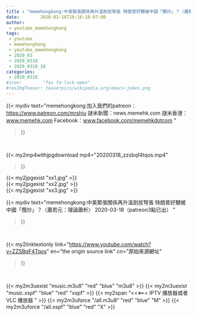 ```yaml
---
title : "memehongkong:中美緊張關係再升溫劍拔弩張 特朗普好嬲被中國「攬炒」？〈蕭若元：理論蕭析〉 2020-03-18（patreon3點已出） "
date:        2020-03-18T10:16:18-07:00
author:
 - youtube_memehongkong
tags:
 - youtube
 - memehongkong
 - youtube_memehongkong
 - 2020_03
 - 2020_0318
 - 2020_0318_10
categories:
 - 2020_0318
#icon:        "fas fa-lock-open"
#resImgTeaser: teaserpics/wikipedia.org/emacs-jokes.png
---
```


{{< mydiv text="memehongkong:加入我們的patreon：https://www.patreon.com/mrshiu 謎米新聞：news.memehk.com 謎米香港： www.memehk.com Facebook：www.facebook.com/memehkdotcom "
>}}
<br>


{{< my2mp4withjpgdownload mp4="20200318_zzsbqf4tqos.mp4"
>}}

{{< my2jpgexist "xx1.jpg" >}}<br>
{{< my2jpgexist "xx2.jpg" >}}<br>
{{< my2jpgexist "xx3.jpg" >}}<br>



{{< mydiv text="memehongkong:中美緊張關係再升溫劍拔弩張 特朗普好嬲被中國「攬炒」？〈蕭若元：理論蕭析〉 2020-03-18（patreon3點已出） "
>}}
<br>

{{< my2linktextonly link="https://www.youtube.com/watch?v=ZZSBqF4Tqos"
en="the origin source link" cn="原始來源網址"
>}}


<br>

{{< my2m3uexist "music.m3u8" "red"  "blue" "m3u8" >}} {{< my2m3uexist "music.xspf" "blue" "red"  "xspf" >}} {{< my2span "<<<=== IPTV 播放器或者 VLC 播放器 " >}} {{< my2m3uforce "/all.m3u8" "red"  "blue" "M" >}} {{< my2m3uforce "/all.xspf" "blue" "red"  "X" >}} 

